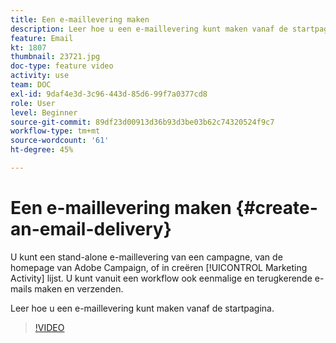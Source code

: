 ```yaml
---
title: Een e-maillevering maken
description: Leer hoe u een e-maillevering kunt maken vanaf de startpagina.
feature: Email
kt: 1807
thumbnail: 23721.jpg
doc-type: feature video
activity: use
team: DOC
exl-id: 9daf4e3d-3c96-443d-85d6-99f7a0377cd8
role: User
level: Beginner
source-git-commit: 89df23d00913d36b93d3be03b62c74320524f9c7
workflow-type: tm+mt
source-wordcount: '61'
ht-degree: 45%

---
```


# Een e-maillevering maken {#create-an-email-delivery}

U kunt een stand-alone e-maillevering van een campagne, van de homepage van Adobe Campaign, of in creëren [!UICONTROL Marketing Activity] lijst. U kunt vanuit een workflow ook eenmalige en terugkerende e-mails maken en verzenden.

Leer hoe u een e-maillevering kunt maken vanaf de startpagina.

>[!VIDEO](https://video.tv.adobe.com/v/23721?quality=12&learn=on)
